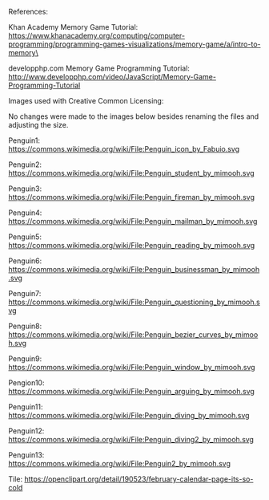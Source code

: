 
References: 

Khan Academy Memory Game Tutorial: https://www.khanacademy.org/computing/computer-programming/programming-games-visualizations/memory-game/a/intro-to-memory\

developphp.com Memory Game Programming Tutorial: http://www.developphp.com/video/JavaScript/Memory-Game-Programming-Tutorial


Images used with Creative Common Licensing:

No changes were made to the images below besides renaming the files and 
adjusting the size.

Penguin1: https://commons.wikimedia.org/wiki/File:Penguin_icon_by_Fabuio.svg

Penguin2: https://commons.wikimedia.org/wiki/File:Penguin_student_by_mimooh.svg

Penguin3: https://commons.wikimedia.org/wiki/File:Penguin_fireman_by_mimooh.svg

Penguin4: https://commons.wikimedia.org/wiki/File:Penguin_mailman_by_mimooh.svg

Penguin5: https://commons.wikimedia.org/wiki/File:Penguin_reading_by_mimooh.svg

Penguin6: https://commons.wikimedia.org/wiki/File:Penguin_businessman_by_mimooh.svg

Penguin7: https://commons.wikimedia.org/wiki/File:Penguin_questioning_by_mimooh.svg

Penguin8: https://commons.wikimedia.org/wiki/File:Penguin_bezier_curves_by_mimooh.svg

Penguin9: https://commons.wikimedia.org/wiki/File:Penguin_window_by_mimooh.svg

Pengion10: https://commons.wikimedia.org/wiki/File:Penguin_arguing_by_mimooh.svg

Penguin11: https://commons.wikimedia.org/wiki/File:Penguin_diving_by_mimooh.svg

Penguin12: https://commons.wikimedia.org/wiki/File:Penguin_diving2_by_mimooh.svg

Penguin13: https://commons.wikimedia.org/wiki/File:Penguin2_by_mimooh.svg

Tile: https://openclipart.org/detail/190523/february-calendar-page-its-so-cold